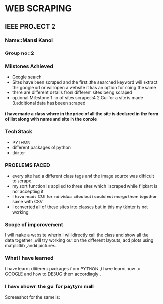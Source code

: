 # WEB SCRAPING
## IEEE PROJECT 2
### Name::**Mansi Kanoi**
### Group no::2
### Milstones Achieved
* Google search
* Sites have been scraped and the first::the searched keyword will extract the google url or will open a website it has an option for doing the same
* there are different details from different sites being scraped
* optional Milestone
  1.no of sites scraped:4
  2.Gui for a site is made
  3.additional data has beeen scraped
 #### i have made a class where in the price of all the site is declared in the form of  list along with name and site in the conole 
### Tech Stack
  * PYTHON 
  * different packages of python
  * tkinter
### PROBLEMS FACED
* every site had a different class tags and the image source was difficult to scrape.
* my sort function is applied to three sites which i scraped while flipkart is not accepting it 
*  I have made GUI for individual sites but i could not merge them together same with CSV
* I converted all of these sites into classes but in this my tkinter is not working

### Scope of imporovement
I will make a website wherin i will directly call the class and show all the data together ,will try working out on the different layouts, add plots using matplotlib ,andd pictures.
### What I have learned 
I have learnt different packages from PYTHON ,i have learnt how to GOOGLE and how to DEBUG them accordingly .

### I  have shown the gui for paytym mall
Screenshot for the same is:


